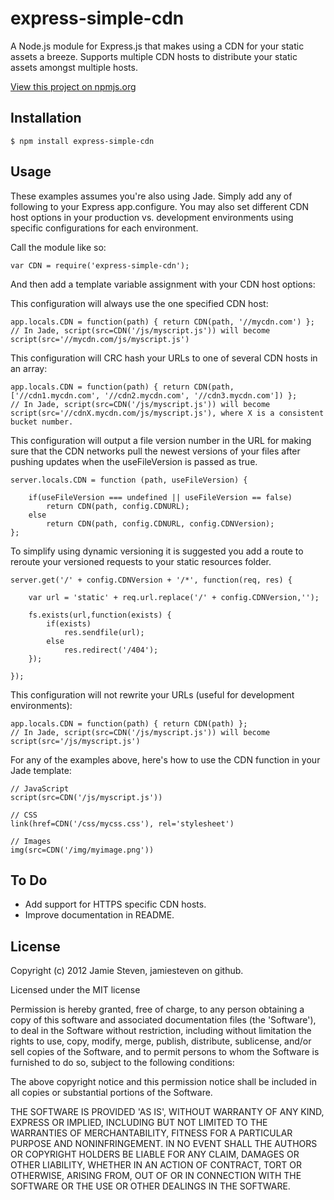 express-simple-cdn
==================

A Node.js module for Express.js that makes using a CDN for your static assets a breeze. Supports multiple CDN hosts to distribute your static assets amongst multiple hosts.

[View this project on npmjs.org](https://npmjs.org/package/express-simple-cdn)

Installation
------------

    $ npm install express-simple-cdn

Usage
-----

These examples assumes you're also using Jade. Simply add any of following to your Express app.configure. You may also set different CDN host options in your production vs. development environments using specific configurations for each environment.

Call the module like so:

    var CDN = require('express-simple-cdn');
    
And then add a template variable assignment with your CDN host options:

This configuration will always use the one specified CDN host:
    
    app.locals.CDN = function(path) { return CDN(path, '//mycdn.com') };
    // In Jade, script(src=CDN('/js/myscript.js')) will become script(src='//mycdn.com/js/myscript.js')

This configuration will CRC hash your URLs to one of several CDN hosts in an array:
    
    app.locals.CDN = function(path) { return CDN(path, ['//cdn1.mycdn.com', '//cdn2.mycdn.com', '//cdn3.mycdn.com']) };
    // In Jade, script(src=CDN('/js/myscript.js')) will become script(src='//cdnX.mycdn.com/js/myscript.js'), where X is a consistent bucket number.
    
This configuration will output a file version number in the URL for making sure that the CDN networks pull the newest versions of your files after pushing updates when the useFileVersion is passed as true.

	server.locals.CDN = function (path, useFileVersion) {

        if(useFileVersion === undefined || useFileVersion == false)
            return CDN(path, config.CDNURL);
        else
            return CDN(path, config.CDNURL, config.CDNVersion);
    };

To simplify using dynamic versioning it is suggested you add a route to reroute your versioned requests to your static resources folder.

	server.get('/' + config.CDNVersion + '/*', function(req, res) {

        var url = 'static' + req.url.replace('/' + config.CDNVersion,'');

        fs.exists(url,function(exists) {
            if(exists)
                res.sendfile(url);
            else
                res.redirect('/404');
        });

    });
    
This configuration will not rewrite your URLs (useful for development environments):
    
    app.locals.CDN = function(path) { return CDN(path) };
    // In Jade, script(src=CDN('/js/myscript.js')) will become script(src='/js/myscript.js')
    
For any of the examples above, here's how to use the CDN function in your Jade template:

    // JavaScript
    script(src=CDN('/js/myscript.js'))
    
    // CSS
    link(href=CDN('/css/mycss.css'), rel='stylesheet')
    
    // Images
    img(src=CDN('/img/myimage.png'))
    
To Do
-----

* Add support for HTTPS specific CDN hosts.
* Improve documentation in README.

License
-------

Copyright (c) 2012 Jamie Steven, jamiesteven on github.

Licensed under the MIT license

Permission is hereby granted, free of charge, to any person obtaining a copy of this software and associated documentation files (the 'Software'), to deal in the Software without restriction, including without limitation the rights to use, copy, modify, merge, publish, distribute, sublicense, and/or sell copies of the Software, and to permit persons to whom the Software is furnished to do so, subject to the following conditions:

The above copyright notice and this permission notice shall be included in all copies or substantial portions of the Software.

THE SOFTWARE IS PROVIDED 'AS IS', WITHOUT WARRANTY OF ANY KIND, EXPRESS OR IMPLIED, INCLUDING BUT NOT LIMITED TO THE WARRANTIES OF MERCHANTABILITY, FITNESS FOR A PARTICULAR PURPOSE AND NONINFRINGEMENT. IN NO EVENT SHALL THE AUTHORS OR COPYRIGHT HOLDERS BE LIABLE FOR ANY CLAIM, DAMAGES OR OTHER LIABILITY, WHETHER IN AN ACTION OF CONTRACT, TORT OR OTHERWISE, ARISING FROM, OUT OF OR IN CONNECTION WITH THE SOFTWARE OR THE USE OR OTHER DEALINGS IN THE SOFTWARE.